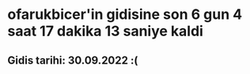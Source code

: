 # ofarukbicer'in gidisine son 6 gun 4 saat 17 dakika 13 saniye kaldi

## Gidis tarihi: 30.09.2022 :(